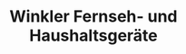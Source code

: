 ---
title: "Winkler Fernseh- und Haushaltsgeräte"
url: /jahnatal/winkler-fernseh-und-haushaltsgeraete/
shop: Elektronik
---